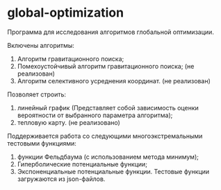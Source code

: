# global-optimization

Программа для исследования алгоритмов глобальной оптимизации.

Включены алгоритмы:
1) Алгоритм гравитационного поиска;
2) Помехоустойчивый алгоритм гравитационного поиска; (не реализован)
3) Алгоритм селективного усреднения координат. (не реализован)

Позволяет строить:
1) линейный график (Представляет собой зависимость оценки вероятности от выбранного параметра алгоритма);
2) тепловую карту. (не реализовано)

Поддерживается работа со следующими многоэкстремальными тестовыми функциями:
1) функции Фельдбаума (с использованием метода минимум);
2) Гиперболические потенциальные функции;
3) Экспоненциальные потенциальные функции.
Тестовые функции загружаются из json-файлов.
